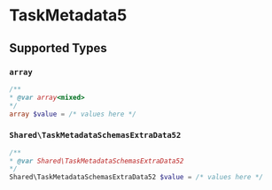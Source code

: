# TaskMetadata5


## Supported Types

### `array`

```php
/**
* @var array<mixed>
*/
array $value = /* values here */
```

### `Shared\TaskMetadataSchemasExtraData52`

```php
/**
* @var Shared\TaskMetadataSchemasExtraData52
*/
Shared\TaskMetadataSchemasExtraData52 $value = /* values here */
```

